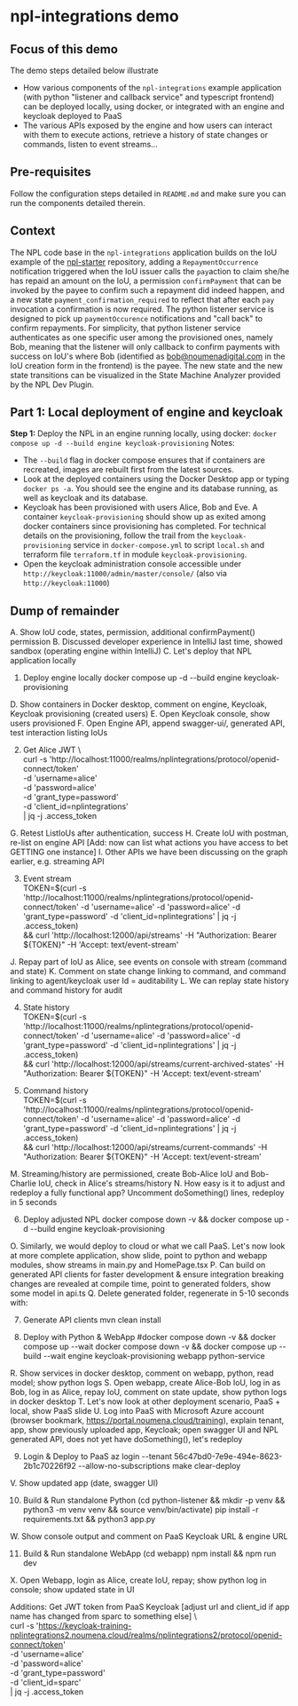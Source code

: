 # npl-integrations demo

## Focus of this demo
The demo steps detailed below illustrate
- How various components of the `npl-integrations` example application (with python "listener and callback service" and typescript frontend) can be deployed locally, using docker, or integrated with an engine and keycloak deployed to PaaS
- The various APIs exposed by the engine and how users can interact with them to execute actions, retrieve a history of state changes or commands, listen to event streams...

## Pre-requisites
Follow the configuration steps detailed in `README.md` and make sure you can run the components detailed therein.

## Context
The NPL code base in the `npl-integrations` application builds on the IoU example of the [npl-starter](https://github.com/NoumenaDigital/npl-starter) repository, adding a `RepaymentOccurrence` notification triggered when the IoU issuer calls the `pay`action to claim she/he has repaid an amount on the IoU, a permission `confirmPayment` that can be invoked by the payee to confirm such a repayment did indeed happen, and a new state `payment_confirmation_required` to reflect that after each `pay` invocation a confirmation is now required. The python listener service is designed to pick up `paymentOccurence` notifications and "call back" to confirm repayments. For simplicity, that python listener service authenticates as one specific user among the provisioned ones, namely Bob, meaning that the listener will only callback to confirm payments with success on IoU's where Bob (identified as bob@noumenadigital.com in the IoU creation form in the frontend) is the payee. The new state and the new state transitions can be visualized in the State Machine Analyzer provided by the NPL Dev Plugin.

## Part 1: Local deployment of engine and keycloak
**Step 1:** Deploy the NPL in an engine running locally, using docker: `docker compose up -d --build engine keycloak-provisioning`
Notes:
- The `--build` flag in docker compose ensures that if containers are recreated, images are rebuilt first from the latest sources. 
- Look at the deployed containers using the Docker Desktop app or typing `docker ps -a`. You should see the engine and its database running, as well as keycloak and its database.
- Keycloak has been provisioned with users Alice, Bob and Eve. A container `keycloak-provisioning` should show up as exited among docker containers since provisioning has completed. For technical details on the provisioning, follow the trail from the `keycloak-provisioning` service in `docker-compose.yml` to script `local.sh` and terraform file `terraform.tf` in module `keycloak-provisioning`.
- Open the keycloak administration console accessible under `http://keycloak:11000/admin/master/console/` (also via `http://keycloak:11000`)

## Dump of remainder

A. Show IoU code, states, permission, additional confirmPayment() permission
B. Discussed developer experience in IntelliJ last time, showed sandbox (operating engine within IntelliJ)
C. Let's deploy that NPL application locally

1. Deploy engine locally
   docker compose up -d --build engine keycloak-provisioning

D. Show containers in Docker desktop, comment on engine, Keycloak, Keycloak provisioning (created users)
E. Open Keycloak console, show users provisioned
F. Open Engine API, append swagger-ui/, generated API, test interaction listing IoUs

2. Get Alice JWT
   \    
   curl -s 'http://localhost:11000/realms/nplintegrations/protocol/openid-connect/token' \
   -d 'username=alice' \
   -d 'password=alice' \
   -d 'grant_type=password' \
   -d 'client_id=nplintegrations' \
   | jq -j .access_token

G. Retest ListIoUs after authentication, success
H. Create IoU with postman, re-list on engine API
[Add: now can list what actions you have access to bet GETTING one instance]
I. Other APIs we have been discussing on the graph earlier, e.g. streaming API

3.  Event stream
    \
    TOKEN=$(curl -s 'http://localhost:11000/realms/nplintegrations/protocol/openid-connect/token' -d 'username=alice' -d 'password=alice' -d 'grant_type=password' -d 'client_id=nplintegrations' | jq -j .access_token) \
    && curl 'http://localhost:12000/api/streams' -H "Authorization: Bearer ${TOKEN}" -H 'Accept: text/event-stream'

J. Repay part of IoU as Alice, see events on console with stream (command and state)
K. Comment on state change linking to command, and command linking to agent/keycloak user Id = auditability
L. We can replay state history and command history for audit

4. State history
   \
   TOKEN=$(curl -s 'http://localhost:11000/realms/nplintegrations/protocol/openid-connect/token' -d 'username=alice' -d 'password=alice' -d 'grant_type=password' -d 'client_id=nplintegrations' | jq -j .access_token) \
   && curl 'http://localhost:12000/api/streams/current-archived-states' -H "Authorization: Bearer ${TOKEN}" -H 'Accept: text/event-stream'

5. Command history
   \
   TOKEN=$(curl -s 'http://localhost:11000/realms/nplintegrations/protocol/openid-connect/token' -d 'username=alice' -d 'password=alice' -d 'grant_type=password' -d 'client_id=nplintegrations' | jq -j .access_token) \
   && curl 'http://localhost:12000/api/streams/current-commands' -H "Authorization: Bearer ${TOKEN}" -H 'Accept: text/event-stream'

M. Streaming/history are permissioned, create Bob-Alice IoU and Bob-Charlie IoU, check in Alice's streams/history
N. How easy is it to adjust and redeploy a fully functional app? Uncomment doSomething() lines, redeploy in 5 seconds

6. Deploy adjusted NPL
   docker compose down -v && docker compose up -d --build engine keycloak-provisioning

O. Similarly, we would deploy to cloud or what we call PaaS. Let's now look at more complete application, show slide, point to python and webapp modules, show streams in main.py and HomePage.tsx
P. Can build on generated API clients for faster development & ensure integration breaking changes are revealed at compile time, point to generated folders, show some model in api.ts
Q. Delete generated folder, regenerate in 5-10 seconds with:

7. Generate API clients
   mvn clean install

8. Deploy with Python & WebApp
   #docker compose down -v && docker compose up --wait
   docker compose down -v && docker compose up --build --wait engine keycloak-provisioning webapp python-service

R. Show services in docker desktop, comment on webapp, python, read model; show python logs
S. Open webapp, create Alice-Bob IoU, log in as Bob, log in as Alice, repay IoU, comment on state update, show python logs in docker desktop
T. Let's now look at other deployment scenario, PaaS + local, show PaaS slide
U. Log into PaaS with Microsoft Azure account (browser bookmark, https://portal.noumena.cloud/training), explain tenant, app, show previously uploaded app, Keycloak; open swagger UI and NPL generated API, does not yet have doSomething(), let's redeploy

9. Login & Deploy to PaaS
   az login --tenant 56c47bd0-7e9e-494e-8623-2b1c70226f92 --allow-no-subscriptions
   make clear-deploy

V. Show updated app (date, swagger UI)

10. Build & Run standalone Python
    (cd python-listener && mkdir -p venv && python3 -m venv venv && source venv/bin/activate)
    pip install -r requirements.txt && python3 app.py

W. Show console output and comment on PaaS Keycloak URL & engine URL

11. Build & Run standalone WebApp
    (cd webapp)
    npm install && npm run dev

X. Open Webapp, login as Alice, create IoU, repay; show python log in console; show updated state in UI

Additions: Get JWT token from PaaS Keycloak [adjust url and client_id if app name has changed from sparc to something else]
\    
curl -s 'https://keycloak-training-nplintegrations2.noumena.cloud/realms/nplintegrations2/protocol/openid-connect/token' \
-d 'username=alice' \
-d 'password=alice' \
-d 'grant_type=password' \
-d 'client_id=sparc' \
| jq -j .access_token
